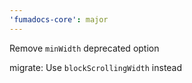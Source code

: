 ```yaml
---
'fumadocs-core': major
---
```


Remove `minWidth` deprecated option

migrate: Use `blockScrollingWidth` instead

